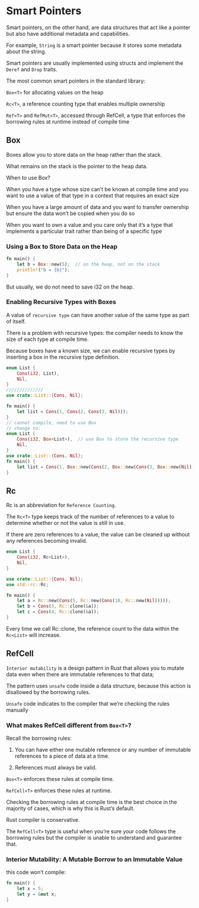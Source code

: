 # Smart Pointers

Smart pointers, on the other hand, are data structures that act like a pointer but also have additional metadata and capabilities.

For example, `String` is a smart pointer because it stores some metadata about the string.

Smart pointers are usually implemented using structs and implement the `Deref` and `Drop` traits.

The most common smart pointers in the standard library:

`Box<T>` for allocating values on the heap

`Rc<T>`, a reference counting type that enables multiple ownership

`Ref<T>` and `RefMut<T>`, accessed through RefCell<T>, a type that enforces the borrowing rules at runtime instead of compile time

## Box<T>

Boxes allow you to store data on the heap rather than the stack.

What remains on the stack is the pointer to the heap data.

When to use Box?

When you have a type whose size can’t be known at compile time and you want to use a value of that type in a context that requires an exact size

When you have a large amount of data and you want to transfer ownership but ensure the data won’t be copied when you do so

When you want to own a value and you care only that it’s a type that implements a particular trait rather than being of a specific type

### Using a Box<T> to Store Data on the Heap

```rust
fn main() {
    let b = Box::new(5);  // on the heap, not on the stack
    println!("b = {b}");
}
```

But usually, we do not need to save i32 on the heap.

### Enabling Recursive Types with Boxes

A value of `recursive type` can have another value of the same type as part of itself.

There is a problem with recursive types: the compiler needs to know the size of each type at compile time.

Because boxes have a known size, we can enable recursive types by inserting a box in the recursive type definition.

```rust
enum List {
    Cons(i32, List),
    Nil,
}
//////////////
use crate::List::{Cons, Nil};

fn main() {
    let list = Cons(1, Cons(2, Cons(3, Nil)));
}
// cannot compile, need to use Box
// change to:
enum List {
    Cons(i32, Box<List>),  // use Box to store the recursive type
    Nil,
}
use crate::List::{Cons, Nil};
fn main() {
    let list = Cons(1, Box::new(Cons(2, Box::new(Cons(3, Box::new(Nil))))));
}
```

## Rc<T>

Rc is an abbreviation for `Reference Counting`.

The `Rc<T>` type keeps track of the number of references to a value to determine whether or not the value is still in use.

If there are zero references to a value, the value can be cleaned up without any references becoming invalid.

```rust
enum List {
    Cons(i32, Rc<List>),
    Nil,
}

use crate::List::{Cons, Nil};
use std::rc::Rc;

fn main() {
    let a = Rc::new(Cons(5, Rc::new(Cons(10, Rc::new(Nil)))));
    let b = Cons(3, Rc::clone(&a));
    let c = Cons(4, Rc::clone(&a));
}
```

Every time we call Rc::clone, the reference count to the data within the `Rc<List>` will increase.

## RefCell<T>

`Interior mutability` is a design pattern in Rust that allows you to mutate data even when there are immutable references to that data;

The pattern uses `unsafe` code inside a data structure, because this action is disallowed by the borrowing rules.

`Unsafe` code indicates to the compiler that we’re checking the rules manually

### What makes RefCell<T> different from `Box<T>`?

Recall the borrowing rules:

1. You can have either one mutable reference or any number of immutable references to a piece of data at a time.

2. References must always be valid.

`Box<T>` enforces these rules at compile time.

`RefCell<T>` enforces these rules at runtime.

Checking the borrowing rules at compile time is the best choice in the majority of cases, which is why this is Rust’s default.

Rust compiler is conservative.

The `RefCell<T>` type is useful when you’re sure your code follows the borrowing rules but the compiler is unable to understand and guarantee that.

### Interior Mutability: A Mutable Borrow to an Immutable Value

this code won’t compile:

```rust
fn main() {
    let x = 5;
    let y = &mut x;
}
```
